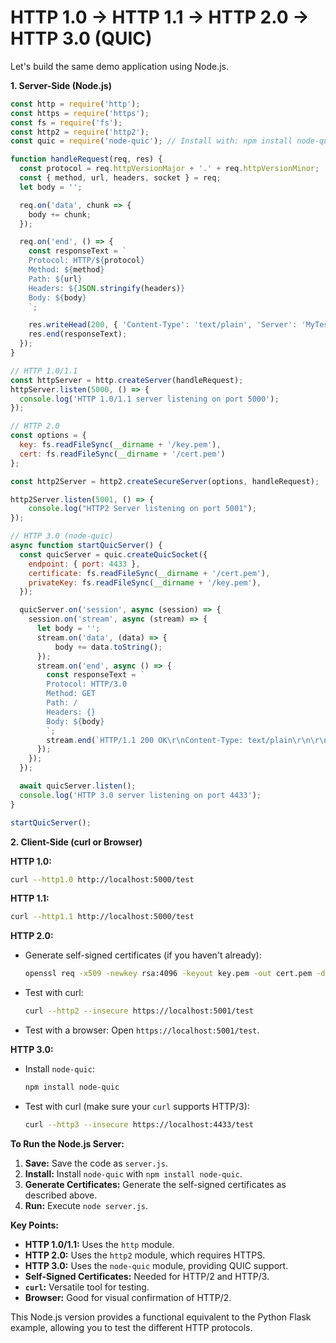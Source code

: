 # HTTP 1.0 -> HTTP 1.1 -> HTTP 2.0 -> HTTP 3.0 (QUIC)

Let's build the same demo application using Node.js.

**1. Server-Side (Node.js)**

```javascript
const http = require('http');
const https = require('https');
const fs = require('fs');
const http2 = require('http2');
const quic = require('node-quic'); // Install with: npm install node-quic

function handleRequest(req, res) {
  const protocol = req.httpVersionMajor + '.' + req.httpVersionMinor;
  const { method, url, headers, socket } = req;
  let body = '';

  req.on('data', chunk => {
    body += chunk;
  });

  req.on('end', () => {
    const responseText = `
    Protocol: HTTP/${protocol}
    Method: ${method}
    Path: ${url}
    Headers: ${JSON.stringify(headers)}
    Body: ${body}
    `;

    res.writeHead(200, { 'Content-Type': 'text/plain', 'Server': 'MyTestServer' });
    res.end(responseText);
  });
}

// HTTP 1.0/1.1
const httpServer = http.createServer(handleRequest);
httpServer.listen(5000, () => {
  console.log('HTTP 1.0/1.1 server listening on port 5000');
});

// HTTP 2.0
const options = {
  key: fs.readFileSync(__dirname + '/key.pem'),
  cert: fs.readFileSync(__dirname + '/cert.pem')
};

const http2Server = http2.createSecureServer(options, handleRequest);

http2Server.listen(5001, () => {
    console.log("HTTP2 Server listening on port 5001");
});

// HTTP 3.0 (node-quic)
async function startQuicServer() {
  const quicServer = quic.createQuicSocket({
    endpoint: { port: 4433 },
    certificate: fs.readFileSync(__dirname + '/cert.pem'),
    privateKey: fs.readFileSync(__dirname + '/key.pem'),
  });

  quicServer.on('session', async (session) => {
    session.on('stream', async (stream) => {
      let body = '';
      stream.on('data', (data) => {
          body += data.toString();
      });
      stream.on('end', async () => {
        const responseText = `
        Protocol: HTTP/3.0
        Method: GET
        Path: /
        Headers: {}
        Body: ${body}
        `;
        stream.end(`HTTP/1.1 200 OK\r\nContent-Type: text/plain\r\n\r\n${responseText}`);
      });
    });
  });

  await quicServer.listen();
  console.log('HTTP 3.0 server listening on port 4433');
}

startQuicServer();
```

**2. Client-Side (curl or Browser)**

**HTTP 1.0:**

```bash
curl --http1.0 http://localhost:5000/test
```

**HTTP 1.1:**

```bash
curl --http1.1 http://localhost:5000/test
```

**HTTP 2.0:**

* Generate self-signed certificates (if you haven't already):
    ```bash
    openssl req -x509 -newkey rsa:4096 -keyout key.pem -out cert.pem -days 365 -subj '/CN=localhost'
    ```
* Test with curl:
    ```bash
    curl --http2 --insecure https://localhost:5001/test
    ```
* Test with a browser: Open `https://localhost:5001/test`.

**HTTP 3.0:**

* Install `node-quic`:
    ```bash
    npm install node-quic
    ```
* Test with curl (make sure your `curl` supports HTTP/3):
    ```bash
    curl --http3 --insecure https://localhost:4433/test
    ```

**To Run the Node.js Server:**

1.  **Save:** Save the code as `server.js`.
2.  **Install:** Install `node-quic` with `npm install node-quic`.
3.  **Generate Certificates:** Generate the self-signed certificates as described above.
4.  **Run:** Execute `node server.js`.

**Key Points:**

* **HTTP 1.0/1.1:** Uses the `http` module.
* **HTTP 2.0:** Uses the `http2` module, which requires HTTPS.
* **HTTP 3.0:** Uses the `node-quic` module, providing QUIC support.
* **Self-Signed Certificates:** Needed for HTTP/2 and HTTP/3.
* **`curl`:** Versatile tool for testing.
* **Browser:** Good for visual confirmation of HTTP/2.

This Node.js version provides a functional equivalent to the Python Flask example, allowing you to test the different HTTP protocols.
